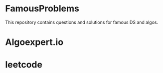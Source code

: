 # FamousProblems
This repository contains questions and solutions for famous DS and algos.
# Algoexpert.io
# leetcode
